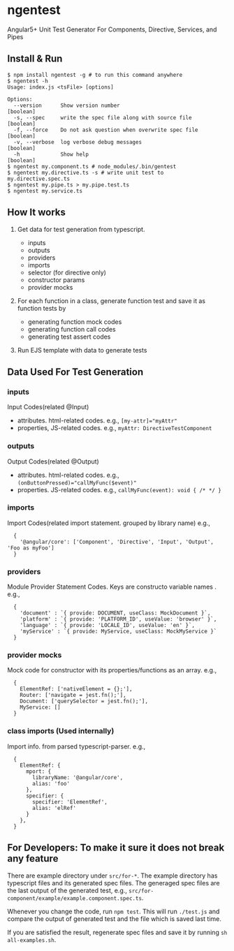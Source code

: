 # ngentest
Angular5+ Unit Test Generator For Components, Directive, Services, and Pipes

## Install & Run
```
$ npm install ngentest -g # to run this command anywhere
$ ngentest -h
Usage: index.js <tsFile> [options]

Options:
  --version      Show version number                                   [boolean]
  -s, --spec     write the spec file along with source file            [boolean]
  -f, --force    Do not ask question when overwrite spec file          [boolean]
  -v, --verbose  log verbose debug messages                            [boolean]
  -h             Show help                                             [boolean]
$ ngentest my.component.ts # node_modules/.bin/gentest
$ ngentest my.directive.ts -s # write unit test to my.directive.spec.ts
$ ngentest my.pipe.ts > my.pipe.test.ts 
$ ngentest my.service.ts
```

## How It works 

1. Get data for test generation from typescript.

    * inputs
    * outputs
    * providers
    * imports
    * selector (for directive only)
    * constructor params
    * provider mocks

1. For each function in a class, generate function test and save it as function tests by

    * generating function mock codes
    * generating function call codes
    * generating test assert codes

1. Run EJS template with data to generate tests

## Data Used For Test Generation

### inputs
Input Codes(related @Input)

  * attributes. html-related codes. e.g., `[my-attr]="myAttr"` 
  * properties, JS-related codes. e.g.,   `myAttr: DirectiveTestComponent`

### outputs
Output Codes(related @Output)

  * attributes. html-related codes. e.g., `(onButtonPressed)="callMyFunc($event)"`
  * properties. JS-related codes. e.g., `callMyFunc(event): void { /* */ }`

### imports
Import Codes(related import statement. grouped by library name)  e.g.,
```
  {
    '@angular/core': ['Component', 'Directive', 'Input', 'Output', 'Foo as myFoo']
  }
```

### providers
Module Provider Statement Codes. Keys are constructo variable names . e.g.,
```
  {
    'document' : `{ provide: DOCUMENT, useClass: MockDocument }`,
    'platform' : `{ provide: 'PLATFORM_ID', useValue: 'browser' }`,
    'language' : `{ provide: 'LOCALE_ID', useValue: 'en' }`,
    'myService' : `{ provide: MyService, useClass: MockMyService }`
  }
```

### provider mocks
Mock code for constructor with its properties/functions as an array. e.g.,
```
  {
    ElementRef: ['nativeElement = {};'],
    Router: ['navigate = jest.fn();'],
    Document: ['querySelector = jest.fn();'],
    MyService: []
  }
```

### class imports (Used internally)
Import info. from parsed typescript-parser. e.g., 
```
  {
    ElementRef: {
      mport: {
        libraryName: '@angular/core',
        alias: 'foo'
      },
      specifier: {
        specifier: 'ElementRef',
        alias: 'elRef'
      }
    },
  }
```

## For Developers: To make it sure it does not break any feature

There are example directory under `src/for-*`. The example directory has typescript files and its generated spec files.
The generaged spec files are the last output of the generated test, e.g., `src/for-component/example/example.component.spec.ts`.

Whenever you change the code, run `npm test`. This will run `./test.js` and compare the output of generated test and the file which is saved last time.

If you are satisfied the result, regenerate spec files and save it by running `sh all-examples.sh`.




